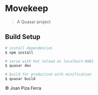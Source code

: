 # Movekeep

> A Quasar project

## Build Setup

``` bash
# install dependencies
$ npm install

# serve with hot reload at localhost:8081
$ quasar dev

# build for production with minification
$ quasar build
```

© Joan Piza Ferra